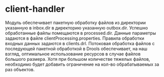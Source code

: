# client-handler

   Модуль обеспечивает пакетную обработку файлов из директории указанную в inbox.dir в директорию указанную outbox.dir.
Успешно обработанные файлы помещаются в processed.dir. Данные параметры задаются в файле clientProcessing.properties.
Правила обработки входных данных задаются в clients.drl.
   Потоковая обработка файлов с последующей пакетной обработкой в Drools обеспечивает, на наш взгляд,
оптимальное использование ресурсов в случае файлов большого размера. Хотя при большом количестве тяжелых файлов,
необходимо будет добавить ограничение на кол-во обрабатываемых за раз объектов.